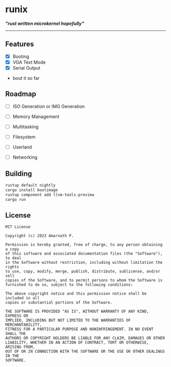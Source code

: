 # runix

***"rust written microkernel hopefully"***

----

## Features
- [x] Booting
- [x] VGA Text Mode
- [x] Serial Output
- bout it so far


## Roadmap
- [ ] ISO Generation or IMG Generation
- [ ] Memory Management
- [ ] Multitasking
- [ ] Filesystem
- [ ] Userland
- [ ] Networking


## Building

```bash
rustup default nightly
cargo install bootimage
rustup component add llvm-tools-preview
cargo run
```

## License

```
MIT License

Copyright (c) 2023 Amarnath P.

Permission is hereby granted, free of charge, to any person obtaining a copy
of this software and associated documentation files (the "Software"), to deal
in the Software without restriction, including without limitation the rights
to use, copy, modify, merge, publish, distribute, sublicense, and/or sell
copies of the Software, and to permit persons to whom the Software is
furnished to do so, subject to the following conditions:

The above copyright notice and this permission notice shall be included in all
copies or substantial portions of the Software.

THE SOFTWARE IS PROVIDED "AS IS", WITHOUT WARRANTY OF ANY KIND, EXPRESS OR
IMPLIED, INCLUDING BUT NOT LIMITED TO THE WARRANTIES OF MERCHANTABILITY,
FITNESS FOR A PARTICULAR PURPOSE AND NONINFRINGEMENT. IN NO EVENT SHALL THE
AUTHORS OR COPYRIGHT HOLDERS BE LIABLE FOR ANY CLAIM, DAMAGES OR OTHER
LIABILITY, WHETHER IN AN ACTION OF CONTRACT, TORT OR OTHERWISE, ARISING FROM,
OUT OF OR IN CONNECTION WITH THE SOFTWARE OR THE USE OR OTHER DEALINGS IN THE
SOFTWARE.
```